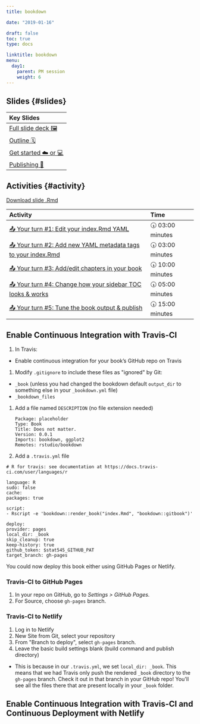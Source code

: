 ```yaml
---
title: bookdown

date: "2019-01-16"

draft: false
toc: true
type: docs

linktitle: bookdown
menu:
  day1:
    parent: PM session
    weight: 6
---
```





## Slides {#slides}

<table class="table table-hover table-condensed" style="margin-left: auto; margin-right: auto;">
 <thead>
  <tr>
   <th style="text-align:left;"> Key Slides </th>
  </tr>
 </thead>
<tbody>
  <tr>
   <td style="text-align:left;"> <a href="../../../slides/bookdown.html#1" style="     ">Full slide deck 🖼</a> </td>
  </tr>
  <tr>
   <td style="text-align:left;"> <a href="../../../slides/bookdown.html#outline" style="     ">Outline 🗓</a> </td>
  </tr>
  <tr>
   <td style="text-align:left;"> <a href="../../../slides/bookdown.html#start" style="     ">Get started ☁️ or 💻</a> </td>
  </tr>
  <tr>
   <td style="text-align:left;"> <a href="../../../slides/bookdown.html#publish" style="     ">Publishing 🚀</a> </td>
  </tr>
</tbody>
</table>


## Activities {#activity}

[Download slide .Rmd](../../../slides/bookdown.Rmd)


<table class="table table-hover table-condensed" style="margin-left: auto; margin-right: auto;">
 <thead>
  <tr>
   <th style="text-align:left;"> Activity </th>
   <th style="text-align:left;"> Time </th>
  </tr>
 </thead>
<tbody>
  <tr>
   <td style="text-align:left;"> <a href="../../../slides/bookdown.html#yourturn1" style="     ">📤 Your turn #1: Edit your index.Rmd YAML</a> </td>
   <td style="text-align:left;"> 🕠 03:00 minutes </td>
  </tr>
  <tr>
   <td style="text-align:left;"> <a href="../../../slides/bookdown.html#yourturn2" style="     ">📤 Your turn #2: Add new YAML metadata tags to your index.Rmd</a> </td>
   <td style="text-align:left;"> 🕠 03:00 minutes </td>
  </tr>
  <tr>
   <td style="text-align:left;"> <a href="../../../slides/bookdown.html#yourturn3" style="     ">📤 Your turn #3: Add/edit chapters in your book</a> </td>
   <td style="text-align:left;"> 🕠 10:00 minutes </td>
  </tr>
  <tr>
   <td style="text-align:left;"> <a href="../../../slides/bookdown.html#yourturn4" style="     ">📤 Your turn #4: Change how your sidebar TOC looks &amp; works</a> </td>
   <td style="text-align:left;"> 🕠 05:00 minutes </td>
  </tr>
  <tr>
   <td style="text-align:left;"> <a href="../../../slides/bookdown.html#yourturn5" style="     ">📤 Your turn #5: Tune the book output &amp; publish</a> </td>
   <td style="text-align:left;"> 🕠 15:00 minutes </td>
  </tr>
</tbody>
</table>


## Enable Continuous Integration with Travis-CI 

1. In Travis:

  + Enable continuous integration for your book’s GitHub repo on Travis

1. Modify `.gitignore` to include these files as "ignored" by Git:

  + `_book` (unless you had changed the bookdown default `output_dir` to something else in your `_bookdown.yml` file)
  + `_bookdown_files`

1. Add a file named `DESCRIPTION` (no file extension needed)

    ```
    Package: placeholder
    Type: Book
    Title: Does not matter.
    Version: 0.0.1
    Imports: bookdown, ggplot2
    Remotes: rstudio/bookdown
    ```

1. Add a `.travis.yml` file

  ```
  # R for travis: see documentation at https://docs.travis-ci.com/user/languages/r
  
  language: R
  sudo: false
  cache:
  packages: true
  
  script:
  - Rscript -e 'bookdown::render_book("index.Rmd", "bookdown::gitbook")'
  
  deploy:
  provider: pages
  local_dir: _book
  skip_cleanup: true
  keep-history: true
  github_token: $stat545_GITHUB_PAT
  target_branch: gh-pages
  ```

You could now deploy this book either using GitHub Pages or Netlify.

### Travis-CI to GitHub Pages

1. In your repo on GitHub, go to *Settings > GitHub Pages.*
1. For Source, choose `gh-pages` branch.

### Travis-CI to Netlify

1. Log in to Netlify
1. New Site from Git, select your repository
1. From "Branch to deploy", select `gh-pages` branch.
1. Leave the basic build settings blank (build command and publish directory)
  + This is because in our `.travis.yml`, we set `local_dir: _book`. This means that we had Travis only push the rendered `_book` directory to the `gh-pages` branch. Check it out in that branch in your GitHub repo! You'll see all the files there that are present locally in your `_book` folder.


## Enable Continuous Integration with Travis-CI and Continuous Deployment with Netlify
